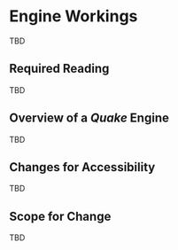 # Engine Workings

TBD

## Required Reading

TBD

<!-- FIXME - Basic Knowledge from Wiki (links) IN REFERENCE APPENDIX -->

## Overview of a *Quake* Engine

TBD

<!-- FIXME - sections/layers forks/lineage extensions quakesrc -->

## Changes for Accessibility

TBD

## Scope for Change

<!-- FIXME types of things you'd change in an engine qf, nexuiz, tenebrae -->

TBD
